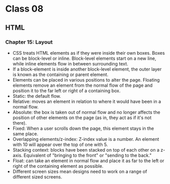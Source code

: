# Class 08
## HTML
### Chapter 15: Layout
- CSS treats HTML elements as if they were inside their own boxes. Boxes can be block-level or inline. Block-level elements start on a new line, while inline elements flow in between surrounding text.
- If a block-element is inside another block-level element, the outer layer is known as the containing or parent element.
- Elements can be placed in various positions to alter the page. Floating elements remove an element from the normal flow of the page and position it to the far left or right of a containing box.
- Static: the default flow.
- Relative: moves an element in relation to where it would have been in a normal flow.
- Absolute: the box is taken out of normal flow and no longer affects the position of other elements on the page (as in, they act as if it's not there).
- Fixed: When a user scrolls down the page, this element stays in the same place.
- Overlapping elements/z-index: Z-index value is a number. An element with 10 will appear over the top of one with 5. 
- Stacking context: blocks have been stacked on top of each other on a z-axis. Equivalent of "bringing to the front" or "sending to the back."
- Float: can take an element in normal flow and place it as far to the left or right of the containing element as possible.
- Different screen sizes mean designs need to work on a range of different sized screens.